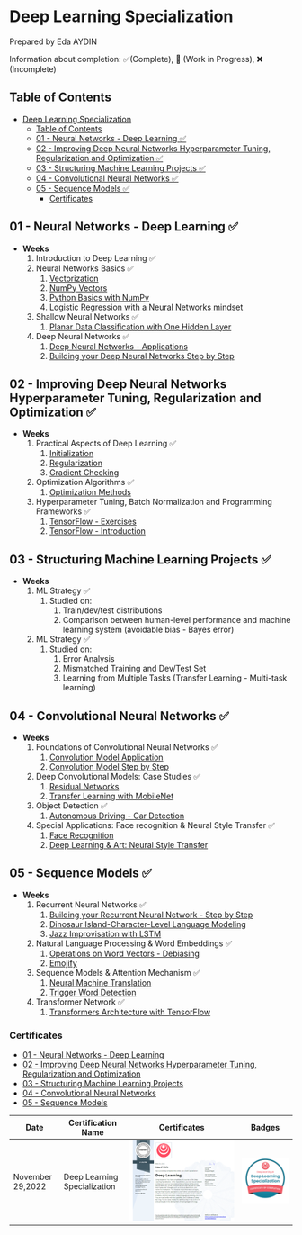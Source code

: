 # Deep Learning Specialization

Prepared by Eda AYDIN

Information about completion: ✅(Complete), 🚧 (Work in Progress), ❌ (Incomplete)

## Table of Contents

- [Deep Learning Specialization](#deep-learning-specialization)
  - [Table of Contents](#table-of-contents)
  - [01 - Neural Networks - Deep Learning ✅](#01---neural-networks---deep-learning-)
  - [02 - Improving Deep Neural Networks Hyperparameter Tuning, Regularization and Optimization ✅](#02---improving-deep-neural-networks-hyperparameter-tuning-regularization-and-optimization-)
  - [03 - Structuring Machine Learning Projects ✅](#03---structuring-machine-learning-projects-)
  - [04 - Convolutional Neural Networks ✅](#04---convolutional-neural-networks-)
  - [05 - Sequence Models ✅](#05---sequence-models-)
    - [Certificates](#certificates)

## 01 - Neural Networks - Deep Learning ✅

- **Weeks**
  1. Introduction to Deep Learning ✅
  2. Neural Networks Basics ✅
     1. [Vectorization](01%20-%20Neural%20Networks%20-%20Deep%20Learning/Week%2002/Vectorization.ipynb)
     2. [NumPy Vectors](01%20-%20Neural%20Networks%20-%20Deep%20Learning/Week%2002/NumPy%20Vectors.ipynb)
     3. [Python Basics with NumPy](01%20-%20Neural%20Networks%20-%20Deep%20Learning/Week%2002/Python_Basics_with_Numpy.ipynb)
     4. [Logistic Regression with a Neural Networks mindset](01%20-%20Neural%20Networks%20-%20Deep%20Learning/Week%2002/Logistic_Regression_with_a_Neural_Network_mindset.ipynb)
  3. Shallow Neural Networks ✅
     1. [Planar Data Classification with One Hidden Layer](01%20-%20Neural%20Networks%20-%20Deep%20Learning/Week%2003/Planar_data_classification_with_one_hidden_layer.ipynb)
  4. Deep Neural Networks ✅
     1. [Deep Neural Networks - Applications](01%20-%20Neural%20Networks%20-%20Deep%20Learning/Week%2004/Deep%20Neural%20Network%20-%20Application.ipynb)
     2. [Building your Deep Neural Networks Step by Step](01%20-%20Neural%20Networks%20-%20Deep%20Learning/Week%2004/Building_your_Deep_Neural_Network_Step_by_Step.ipynb)

## 02 - Improving Deep Neural Networks Hyperparameter Tuning, Regularization and Optimization ✅

- **Weeks**
  1. Practical Aspects of Deep Learning  ✅
     1. [Initialization](02%20-%20Improving%20Deep%20Neural%20Networks%20Hyperparameter%20Tuning,%20Regularization%20and%20Optimization/Week%2001/Initialization.ipynb)
     2. [Regularization](02%20-%20Improving%20Deep%20Neural%20Networks%20Hyperparameter%20Tuning,%20Regularization%20and%20Optimization/Week%2001/Regularization.ipynb)
     3. [Gradient Checking](02%20-%20Improving%20Deep%20Neural%20Networks%20Hyperparameter%20Tuning,%20Regularization%20and%20Optimization/Week%2001/Gradient_Checking.ipynb)
  2. Optimization Algorithms ✅
     1. [Optimization Methods](02%20-%20Improving%20Deep%20Neural%20Networks%20Hyperparameter%20Tuning,%20Regularization%20and%20Optimization/Week%2002/Optimization_methods.ipynb)
  3. Hyperparameter Tuning, Batch Normalization and Programming Frameworks ✅
     1. [TensorFlow - Exercises](02%20-%20Improving%20Deep%20Neural%20Networks%20Hyperparameter%20Tuning,%20Regularization%20and%20Optimization/Week%2003/TensorFlow.ipynb)
     2. [TensorFlow - Introduction](02%20-%20Improving%20Deep%20Neural%20Networks%20Hyperparameter%20Tuning,%20Regularization%20and%20Optimization/Week%2003/Tensorflow_introduction.ipynb)

## 03 - Structuring Machine Learning Projects ✅

- **Weeks**
  1. ML Strategy ✅ 
     1. Studied on:
        1. Train/dev/test distributions
        2. Comparison between human-level performance and machine learning system (avoidable bias - Bayes error)
  2. ML Strategy ✅
     1. Studied on:
        1. Error Analysis
        2. Mismatched Training and Dev/Test Set
        3. Learning from Multiple Tasks (Transfer Learning - Multi-task learning)

## 04 - Convolutional Neural Networks ✅

- **Weeks**
  1. Foundations of Convolutional Neural Networks ✅
     1. [Convolution Model Application](https://github.com/edaaydinea/UpSchool-Google-Developers-Machine-Learning-Program/blob/591020de97a8d8ad0c9112a7d8be1cc10ceea77d/Deep%20Learning%20Specialization/04%20-%20Convolutional%20Neural%20Networks/Week%2001/Convolution_model_Application.ipynb)
     2. [Convolution Model Step by Step](https://github.com/edaaydinea/UpSchool-Google-Developers-Machine-Learning-Program/blob/591020de97a8d8ad0c9112a7d8be1cc10ceea77d/Deep%20Learning%20Specialization/04%20-%20Convolutional%20Neural%20Networks/Week%2001/Convolution_model_Step_by_Step_v1.ipynb)
  2. Deep Convolutional Models: Case Studies ✅
     1. [Residual Networks](https://github.com/edaaydinea/UpSchool-Google-Developers-Machine-Learning-Program/blob/591020de97a8d8ad0c9112a7d8be1cc10ceea77d/Deep%20Learning%20Specialization/04%20-%20Convolutional%20Neural%20Networks/Week%2002/Residual_Networks.ipynb)
     2. [Transfer Learning with MobileNet](https://github.com/edaaydinea/UpSchool-Google-Developers-Machine-Learning-Program/blob/591020de97a8d8ad0c9112a7d8be1cc10ceea77d/Deep%20Learning%20Specialization/04%20-%20Convolutional%20Neural%20Networks/Week%2002/Transfer_learning_with_MobileNet_v1.ipynb)
  3. Object Detection ✅
     1. [Autonomous Driving - Car Detection](https://github.com/edaaydinea/UpSchool-Google-Developers-Machine-Learning-Program/blob/main/Deep%20Learning%20Specialization/04%20-%20Convolutional%20Neural%20Networks/Week%2003/Autonomous_driving_application_Car_detection.ipynb)
  4. Special Applications: Face recognition & Neural Style Transfer ✅
     1. [Face Recognition](https://github.com/edaaydinea/UpSchool-Google-Developers-Machine-Learning-Program/blob/main/Deep%20Learning%20Specialization/04%20-%20Convolutional%20Neural%20Networks/Week%2004/Face_Recognition.ipynb)
     2. [Deep Learning & Art: Neural Style Transfer](https://github.com/edaaydinea/UpSchool-Google-Developers-Machine-Learning-Program/blob/main/Deep%20Learning%20Specialization/04%20-%20Convolutional%20Neural%20Networks/Week%2004/Art_Generation_with_Neural_Style_Transfer.ipynb)

## 05 - Sequence Models ✅

- **Weeks**
  1. Recurrent Neural Networks ✅
     1. [Building your Recurrent Neural Network - Step by Step](https://github.com/edaaydinea/UpSchool-Google-Developers-Machine-Learning-Program/blob/a70d12ea1443d23cb327159bb81f73f97a4256eb/Deep%20Learning%20Specialization/05%20-%20Sequential%20Models/Week%2001/Building_a_Recurrent_Neural_Network_Step_by_Step.ipynb)
     2. [Dinosaur Island-Character-Level Language Modeling](https://github.com/edaaydinea/UpSchool-Google-Developers-Machine-Learning-Program/blob/a70d12ea1443d23cb327159bb81f73f97a4256eb/Deep%20Learning%20Specialization/05%20-%20Sequential%20Models/Week%2001/Dinosaurus_Island_Character_level_language_model.ipynb)
     3. [Jazz Improvisation with LSTM](https://github.com/edaaydinea/UpSchool-Google-Developers-Machine-Learning-Program/blob/a70d12ea1443d23cb327159bb81f73f97a4256eb/Deep%20Learning%20Specialization/05%20-%20Sequential%20Models/Week%2001/Improvise_a_Jazz_Solo_with_an_LSTM_Network_v4.ipynb)
  2. Natural Language Processing & Word Embeddings ✅
     1. [Operations on Word Vectors - Debiasing](https://github.com/edaaydinea/UpSchool-Google-Developers-Machine-Learning-Program/blob/a70d12ea1443d23cb327159bb81f73f97a4256eb/Deep%20Learning%20Specialization/05%20-%20Sequential%20Models/Week%2002/Operations_on_word_vectors_v2a.ipynb)
     2. [Emojify](https://github.com/edaaydinea/UpSchool-Google-Developers-Machine-Learning-Program/blob/a70d12ea1443d23cb327159bb81f73f97a4256eb/Deep%20Learning%20Specialization/05%20-%20Sequential%20Models/Week%2002/Emoji_v3a.ipynb)
  3. Sequence Models & Attention Mechanism ✅
     1. [Neural Machine Translation](https://github.com/edaaydinea/UpSchool-Google-Developers-Machine-Learning-Program/blob/a70d12ea1443d23cb327159bb81f73f97a4256eb/Deep%20Learning%20Specialization/05%20-%20Sequential%20Models/Week%2003/Neural_machine_translation_with_attention_v4a.ipynb)
     2. [Trigger Word Detection](https://github.com/edaaydinea/UpSchool-Google-Developers-Machine-Learning-Program/blob/a70d12ea1443d23cb327159bb81f73f97a4256eb/Deep%20Learning%20Specialization/05%20-%20Sequential%20Models/Week%2003/Trigger_word_detection_v2a.ipynb)
  4. Transformer Network ✅
     1. [Transformers Architecture with TensorFlow](https://github.com/edaaydinea/UpSchool-Google-Developers-Machine-Learning-Program/blob/a70d12ea1443d23cb327159bb81f73f97a4256eb/Deep%20Learning%20Specialization/05%20-%20Sequential%20Models/Week%2004/C5_W4_A1_Transformer_Subclass_v1.ipynb)


### Certificates

- [01 - Neural Networks - Deep Learning](https://www.coursera.org/account/accomplishments/verify/RR6S899FDPLV)
- [02 - Improving Deep Neural Networks Hyperparameter Tuning, Regularization and Optimization](https://www.coursera.org/account/accomplishments/verify/MCS66G2T8V3D)
- [03 - Structuring Machine Learning Projects](https://www.coursera.org/account/accomplishments/verify/DWFKWJUAZZDG)
- [04 - Convolutional Neural Networks](https://www.coursera.org/account/accomplishments/verify/MDVH49VMEGLP)
- [05 - Sequence Models](https://www.coursera.org/account/accomplishments/certificate/ZHQJF9QEVYUL)

| Date             | Certification Name	          | Certificates	                                                                                                                                                                                    | Badges                                                                                                                                                      |
|------------------|------------------------------|--------------------------------------------------------------------------------------------------------------------------------------------------------------------------------------------------|-------------------------------------------------------------------------------------------------------------------------------------------------------------|
| November 29,2022 | Deep Learning Specialization | ![](https://github.com/edaaydinea/UpSchool-Google-Developers-Machine-Learning-Program/blob/4c29ed9b09b615f872b326be48fce9dd8ed5e924/Pictures/Deep%20Learning%20Specialization%20Certificate.png) | ![](https://github.com/edaaydinea/UpSchool-Google-Developers-Machine-Learning-Program/blob/4c29ed9b09b615f872b326be48fce9dd8ed5e924/Pictures/DLS_Badge.png) |

